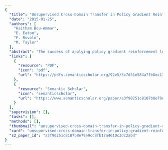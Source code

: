 ```yaml
---
{
  "title": "Unsupervised Cross-Domain Transfer in Policy Gradient Reinforcement Learning via Manifold Alignment",
  "date": "2015-01-25",
  "authors": [
    "Haitham Bou-Ammar",
    "E. Eaton",
    "P. Ruvolo",
    "M. Taylor"
  ],
  "abstract": "The success of applying policy gradient reinforcement learning (RL) to difficult control tasks hinges crucially on the ability to determine a sensible initialization for the policy. Transfer learning methods tackle this problem by reusing knowledge gleaned from solving other related tasks. In the case of multiple task domains, these algorithms require an inter-task mapping to facilitate knowledge transfer across domains. However, there are currently no general methods to learn an inter-task mapping without requiring either background knowledge that is not typically present in RL settings, or an expensive analysis of an exponential number of inter-task mappings in the size of the state and action spaces. \n \nThis paper introduces an autonomous framework that uses unsupervised manifold alignment to learn intertask mappings and effectively transfer samples between different task domains. Empirical results on diverse dynamical systems, including an application to quadrotor control, demonstrate its effectiveness for cross-domain transfer in the context of policy gradient RL.",
  "links": [
    {
      "resource": "PDF",
      "icon": "pdf",
      "url": "https://pdfs.semanticscholar.org/92e5/5c7d51e584a7fb8ec134fe2ec2b88defb4cc.pdf"
    },
    {
      "resource": "Semantic Scholar",
      "icon": "semanticscholar",
      "url": "https://www.semanticscholar.org/paper/a3f90251c8107b8e79e9cc8fb17a4610c3dc2abd"
    }
  ],
  "supervision": [],
  "tasks": [],
  "methods": [],
  "thumbnail": "unsupervised-cross-domain-transfer-in-policy-gradient-reinforcement-learning-via-manifold-alignment-thumb.jpg",
  "card": "unsupervised-cross-domain-transfer-in-policy-gradient-reinforcement-learning-via-manifold-alignment-card.jpg",
  "s2_paper_id": "a3f90251c8107b8e79e9cc8fb17a4610c3dc2abd"
}
---
```


